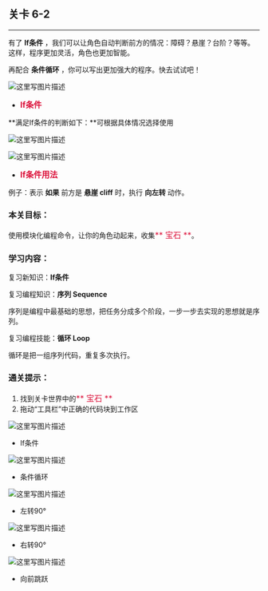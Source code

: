 ## 关卡 6-2

------
有了 **If条件** ，我们可以让角色自动判断前方的情况：障碍？悬崖？台阶？等等。这样，程序更加灵活，角色也更加智能。

再配合 **条件循环** ，你可以写出更加强大的程序。快去试试吧！

 ![这里写图片描述](scene/image/if.png)
 - <font color=#DC143C size=3>**If条件**</font>

 
**满足If条件的判断如下：**可根据具体情况选择使用


 ![这里写图片描述](scene/image/while_until_condition_list.png)

 
 ![这里写图片描述](scene/image/if_eg.png)
 - <font color=#DC143C size=3>**If条件用法**</font>
 
例子：表示 **如果** 前方是 **悬崖 cliff** 时，执行 **向左转** 动作。


### 本关目标：
使用模块化编程命令，让你的角色动起来，收集<font color=#DC143C size=3>** 宝石 **</font>。

### 学习内容：
复习新知识：**If条件**

复习编程知识：**序列 Sequence**

序列是编程中最基础的思想，把任务分成多个阶段，一步一步去实现的思想就是序列。

复习编程技能：**循环 Loop**

循环是把一组序列代码，重复多次执行。

### 通关提示：
1. 找到关卡世界中的<font color=#DC143C size=3>** 宝石 **</font>
2. 拖动“工具栏”中正确的代码块到工作区
 
 ![这里写图片描述](scene/image/if.png)
 - If条件

 ![这里写图片描述](scene/image/while_until.png)
 - 条件循环
  
 ![这里写图片描述](scene/image/turn_left.png)
 - 左转90°
 
 ![这里写图片描述](scene/image/turn_right.png)
 - 右转90°
 
 ![这里写图片描述](scene/image/jump_forward.png)
 - 向前跳跃
